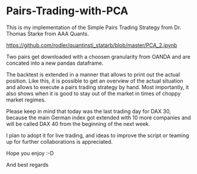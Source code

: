 # Pairs-Trading-with-PCA

This is my implementation of the Simple Pairs Trading Strategy from Dr. Thomas Starke from AAA Quants. 

https://github.com/rodler/quantinsti_statarb/blob/master/PCA_2.ipynb

Two pairs get downloaded with a choosen granularity from OANDA and are concated into a new pandas dataframe. 

The backtest is extended in a manner that allows to print out the actual position. Like this, it is possible to get an overview 
of the actual situation and allows to execute a pairs trading strategy by hand. 
Most importantly, it also shows when it is good to stay out of the market in times of choppy market regimes. 

Please keep in mind that today was the last trading day for DAX 30, because the main German index got extended with 10 more companies and will be called DAX 40 from the beginning of the next week. 

I plan to adopt it for live trading, and ideas to improve the script or teaming up for further collaborations is appreciated. 

Hope you enjoy :-D 

And best regards
